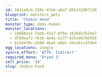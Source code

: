 ```yaml
---
id: 1641e0cb-350c-47eb-a0a7-85b332007130
blueprint: monsters_pets
title: 'Chobin Hood'
monster_type: demi-human
monster_locations:
  - 1d688ea1-febb-43a7-879a-1626dafb29a7
  - d788eaf2-761b-4e4a-b17f-035e9670b950
  - b1544f0c-d368-4ba5-a8dc-3dce6cc47de4
egg_locations: Jungle
syncro_effect: 'ATTK: Indirect'
required_mana: 'Dryad 3'
sell_price: '10'
slug: chobin-hood
---
```

